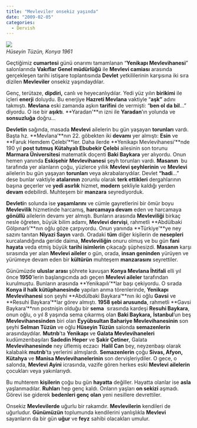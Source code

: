 ```yaml
---
title: "Mevleviler onsekiz yaşında"
date: "2009-02-05"
categories: 
  - Dervish
---
```


![](../uploads/image/hüss.jpg)   
_Hüseyin Tüzün, Konya 1961_

Geçtiğimiz **cumartesi** günü onarımı tamamlanan “**Yenikapı Mevlevihanesi**” salonlarında **Vakıflar Genel müdürlüğü** ile **Mevlevi camiası** arasında gerçekleşen tarihi istişare toplantısında **Devlet** yetkililerinin karşısına iki sıra dizilen **Mevleviler** onsekiz yaşındaydılar.

Genç, terütaze, **dipdiri,** canlı ve heyecanlıydılar. Yedi yüz yılın **birikimi** ile içleri **enerji** doluydu. Bu enerjiye **Hazreti Mevlana** vaktiyle “**aşk”** adını takmıştı. **Mevlana** eski zamanda aşkın **tarifini** de vermişti: “**ben ol da bil**…” diyordu. O ise bir **aşıktı**. **Yaradan'**ın izni ile **Yaradan**’ın yolunda ve **sonsuzluğa** doğru…

**Devletin** sağında, masada **Mevlevi** ailelerin bu gün yaşayan **torunları** vardı. Başta hz. **Mevlana’**nın 22. göbekten iki **devamı** yer almıştı: **Esin** ve **Faruk Hemdem Çelebi’**ler. Daha ilerde **Yenikapı Mevlevihanesi’**nde 190 yıl **post tutmuş** **Kütahyalı Ebubekir Çelebi** ailesinin son torunu **Marmara Üniversitesi** matematik doçenti **Baki Baykara** yer alıyordu. Onun hemen yanında **Eskişehir** **Mevlevihanesi** şeyh torunları vardı. **Masanın**  bu tarafında yer alanların çoğu, yüzlerce yıllık **Mevlevi şeyhlerinin** ve **Mevlevi** ailelerin bu gün yaşayan **torunları** veya akrabalarıydılar. Devlet **“hadi**…” dese bunlar vaktiyle **atalarının** zorunlu olarak **terk ettikleri** dergahlarının başına geçerler ve **yedi asırlık** hizmet, **modern** şekliyle kaldığı yerden **devam** edebilirdi. Muhteşem bir **manzara** seyrediyorduk.

**Devleti**n solunda ise **yaşamlarını** ve cümle gayretlerini bir ömür boyu **Mevlevilik** hizmetinde harcamış, **harcamaya devam** eden ve harcamaya **gönüllü** ailelerin devamı yer almıştı. Bunların arasında **Mevleviliği** birkaç nesle öğreten, büyük bilim adamı, **Mevlevi dervişi**, rahmetli **Abdülbaki Gölpınarlı’**nın oğlu göze çarpıyordu. Onun yanında **Türkiye'**ye ney sazını tanıtan **Niyazi Sayın** vardı. Oradaki **tüm** diğer kişilerin de **nesepleri** kurcalandığında geride daima, **Mevleviliğin** onuru olmuş ve bu gün **fani hayata** veda etmiş büyük **tarihi isimlerin** çıkacağı şüphesizdi. **Masanın** karşı sırasında yer alan **Mevlevi aileler** o gün, orada, **insan geninden** yürüyen ve yürümeye devam eden bir **kültürün** muhteşem **manzarasını** seyrettiler. 

Günümüzde **uluslar arası** şöhrete kavuşan **Konya Mevlana İhtifali** elli yıl önce **1950**’lerin başlangıcında adı geçen **Mevlevi aileler** tarafından kurulmuştu. Bunların arasında **Yenikapılı’**lar başı çekiyordu. O sırada **Konya il halk kütüphanesinde** yapılan anma törenlerinde, **Yenikapı Mevlevihanesi** son şeyhi **Abdülbaki Baykara’**nın iki oğlu **Gavsi** ve **Resuhi Baykara’**lar görev almıştı. **1958 şebi arusunda**, rahmetli **Gavsi Baykara’**nın postnişin olduğu bir **sema**  sırasında kardeşi **Resuhi Baykara**, onun oğlu, o yıl 8 yaşında sema çıkarmış olan **Baki Baykara,** **İstanbul**’un beş **Mevlevihanesinden** biri olan **Eyyübsultan Bahariye Mevlevihanesinin** son şeyhi **Selman Tüzün** ve oğlu **Hüseyin Tüzün** salonda **semazenlerin** arasındaydılar. **Mutrıb**’ta **Yenikapı** ve **Galata Mevlevihaneleri** kudümzenbaşıları **Sadedin Heper** ve **Şakir Çetiner**, Galata **Mevlevihanesinde** ney üflemiş eczacı  **Halil Can** bey, neyzenbaşı olarak kalabalık **mutrıb**’ta yerlerini almışlardı. **Semazenlerin** çoğu **Sivas, Afyon, Kütahya** ve **Manisa Mevlevihanelerinin** son dervişleriydiler. O gece, o salonda, **Mevlevi Ayini** icrasında, vazife gören herkes eski **Mevlevi ailelerin** çocukları veya yakınlarıydı.

Bu muhterem **kişilerin** çoğu bu gün **hayatta** değiller. Hayatta olanlar ise **asla** yaşlanmadılar. **Ruhları** hep genç kaldı. Onların yaşları **on sekizi** aşmadı. Görevi ise giderek **bedenleri genç olan** yeni nesillere devrettiler.

Onsekiz **Mevlevilerde** uğurlu bir rakamdır. **Mevlevilerin** kendileri de uğurludur. **Günümüzün** toplumunda kendilerini yanlışlıkla **Mevlevi** sayanların da bir gün **uğur** ve **feyz** sahibi olacakları umulur.

